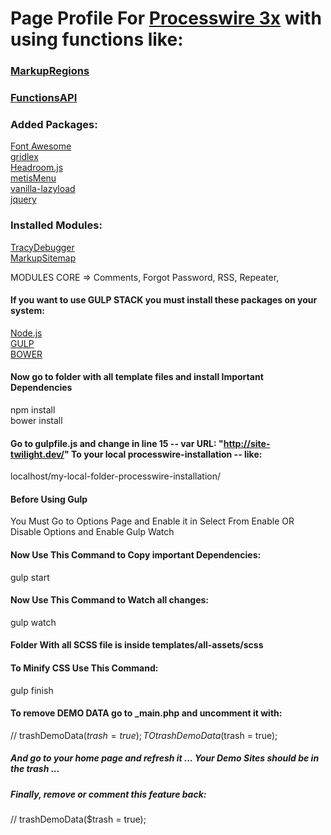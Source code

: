 # Page Profile For [Processwire 3x](https://processwire.com/) with using functions like:
### [MarkupRegions](https://processwire.com/blog/posts/processwire-3.0.49-introduces-a-new-template-file-strategy/)
### [FunctionsAPI](https://processwire.com/blog/posts/processwire-3.0.39-core-updates/)  

### Added Packages:
[Font Awesome](http://fontawesome.io/)  
[gridlex](http://gridlex.devlint.fr/)  
[Headroom.js](http://wicky.nillia.ms/headroom.js/)  
[metisMenu](https://github.com/onokumus/metismenu)  
[vanilla-lazyload](https://github.com/verlok/lazyload)  
[jquery](https://jquery.com/)  

### Installed Modules:
[TracyDebugger](http://modules.processwire.com/modules/tracy-debugger/)  
[MarkupSitemap](https://modules.processwire.com/modules/markup-sitemap/)  

MODULES CORE =>  Comments, Forgot Password, RSS, Repeater,

#### If you want to use GULP STACK you must install these packages on your system:
[Node.js](https://nodejs.org/en/)  
[GULP](https://github.com/gulpjs/gulp/blob/master/docs/getting-started.md)  
[BOWER](https://bower.io/)  

#### Now go to folder with all template files and install Important Dependencies
npm install  
bower install  

#### Go to gulpfile.js and change in line 15 -- var URL: "http://site-twilight.dev/" To your local processwire-installation -- like:
localhost/my-local-folder-processwire-installation/

#### Before Using Gulp
You Must Go to Options Page and Enable it in Select From Enable OR Disable Options and Enable Gulp Watch 

#### Now Use This Command to Copy important Dependencies:
gulp start

#### Now Use This Command to Watch all changes:
gulp watch

#### Folder With all SCSS file is inside templates/all-assets/scss

#### To Minify CSS Use This Command:
gulp finish

#### To remove DEMO DATA go to _main.php and uncomment it with:
// trashDemoData($trash = true);  
TO
trashDemoData($trash = true);
##### And go to your home page and refresh it ... Your Demo Sites should be in the trash ...
##### Finally, remove or comment this feature back: 
// trashDemoData($trash = true);